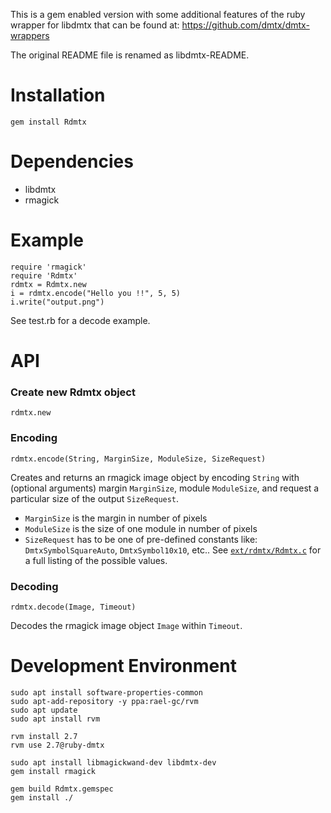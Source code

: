 This is a gem enabled version with some additional features of the ruby
wrapper for libdmtx that can be found at:
https://github.com/dmtx/dmtx-wrappers

The original README file is renamed as libdmtx-README.

Installation
============

    gem install Rdmtx

Dependencies
============

* libdmtx
* rmagick

Example
=======

    require 'rmagick'
    require 'Rdmtx'
    rdmtx = Rdmtx.new
    i = rdmtx.encode("Hello you !!", 5, 5)
    i.write("output.png")

See test.rb for a decode example.

API
===

### Create new Rdmtx object

    rdmtx.new

### Encoding

    rdmtx.encode(String, MarginSize, ModuleSize, SizeRequest)

Creates and returns an rmagick image object by encoding `String` with
(optional arguments) margin `MarginSize`, module `ModuleSize`, and
request a particular size of the output `SizeRequest`.

* `MarginSize` is the margin in number of pixels
* `ModuleSize` is the size of one module in number of pixels
* `SizeRequest` has to be one of pre-defined constants like:
  `DmtxSymbolSquareAuto`, `DmtxSymbol10x10`, etc..
  See [`ext/rdmtx/Rdmtx.c`](ext/rdmtx/Rdmtx.c) for a full listing of the
  possible values.

### Decoding

    rdmtx.decode(Image, Timeout)

Decodes the rmagick image object `Image` within `Timeout`.


Development Environment
=======================

```
sudo apt install software-properties-common
sudo apt-add-repository -y ppa:rael-gc/rvm
sudo apt update
sudo apt install rvm

rvm install 2.7
rvm use 2.7@ruby-dmtx

sudo apt install libmagickwand-dev libdmtx-dev
gem install rmagick

gem build Rdmtx.gemspec
gem install ./
```
